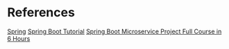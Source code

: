 # References
[Spring](https://spring.io/)
[Spring Boot Tutorial](https://www.youtube.com/watch?v=9SGDpanrc8U)
[Spring Boot Microservice Project Full Course in 6 Hours](https://www.youtube.com/watch?v=mPPhcU7oWDU)
<!-- [Microservices Using Spring Boot and Spring Cloud](https://www.youtube.com/watch?v=p485kUNpPvE&list=PLwvrYc43l1Mwqpf9i-1B1gXfMeHOm6DeY) -->
